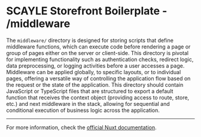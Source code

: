 # SCAYLE Storefront Boilerplate - /middleware

The `middleware/` directory is designed for storing scripts that define middleware functions, which can execute code before rendering a page or group of pages either on the server or client-side. This directory is pivotal for implementing functionality such as authentication checks, redirect logic, data preprocessing, or logging activities before a user accesses a page. Middleware can be applied globally, to specific layouts, or to individual pages, offering a versatile way of controlling the application flow based on the request or the state of the application. This directory should contain JavaScript or TypeScript files that are structured to export a default function that receives the context object (providing access to route, store, etc.) and next middleware in the stack, allowing for sequential and conditional execution of business logic across the application.

---

For more information, check the [official Nuxt documentation](https://nuxt.com/docs/guide/directory-structure/middleware).
